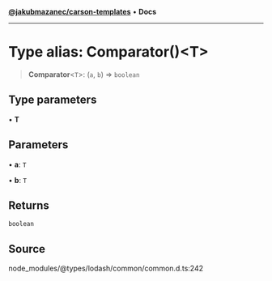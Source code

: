 [**@jakubmazanec/carson-templates**](../../../README.md) • **Docs**

---

# Type alias: Comparator()\<T\>

> **Comparator**\<`T`\>: (`a`, `b`) => `boolean`

## Type parameters

• **T**

## Parameters

• **a**: `T`

• **b**: `T`

## Returns

`boolean`

## Source

node_modules/@types/lodash/common/common.d.ts:242
